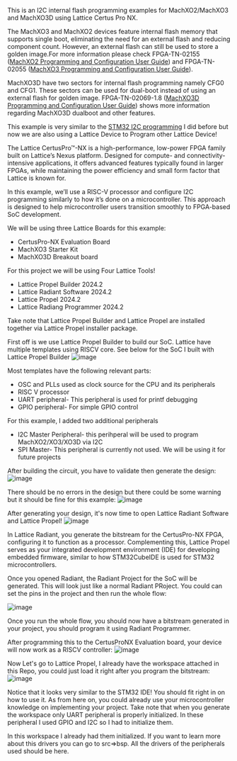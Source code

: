 This is an I2C internal flash programming examples for MachXO2/MachXO3 and MachXO3D using Lattice Certus Pro NX.

The MachXO3 and MachXO2 devices feature internal flash memory that supports single boot, eliminating the need for an external flash and reducing component count. However, an external flash can still be used to store a golden image.For more information
please check FPGA-TN-02155 ([MachXO2 Programming and Configuration User Guide](https://www.latticesemi.com/view_document?document_id=39085)) and FPGA-TN-02055 ([MachXO3 Programming and Configuration User Guide](https://www.latticesemi.com/view_document?document_id=50123)).

MachXO3D have two sectors for internal flash programming namely CFG0 and CFG1. These sectors can be used for dual-boot instead of using an external flash for golden image. FPGA-TN-02069-1.8 ([MachXO3D Programming and Configuration User Guide](https://www.latticesemi.com/view_document?document_id=52591)) shows more information regarding MachXO3D dualboot and other features.

This example is very similar to the [STM32 I2C programming](https://github.com/rrquizon1/MachXO2-XO3-and-MachXO3D-I2C-internal-flash-Programming-using-STM32) I did before but now we are also using a Lattice Device to Program other Lattice Device!

The Lattice CertusPro™-NX is a high-performance, low-power FPGA family built on Lattice’s Nexus platform. Designed for compute- and connectivity-intensive applications, it offers advanced features typically found in larger FPGAs, while maintaining the power efficiency and small form factor that Lattice is known for.

In this example, we’ll use a RISC-V processor and configure I2C programming similarly to how it’s done on a microcontroller. This approach is designed to help microcontroller users transition smoothly to FPGA-based SoC development.

We will be using three Lattice Boards for this example:
* CertusPro-NX Evaluation Board
* MachXO3 Starter Kit
* MachXO3D Breakout board


For this project we will be using Four Lattice Tools!
* Lattice Propel Builder 2024.2
* Lattice Radiant Software 2024.2
* Lattice Propel 2024.2
* Lattice Radiang Programmer 2024.2

Take note that Lattice Propel Builder and Lattice Propel are installed together via Lattice Propel installer package.

First off is we use Lattice Propel Builder to build our SoC. Lattice have multiple templates using RISCV core. See below for the SoC I built with Lattice Propel Builder
![image](https://github.com/user-attachments/assets/a5cdef92-d354-451b-a20e-35604b888d34)

Most templates have the following relevant parts:

* OSC and PLLs used as clock source for the CPU and its peripherals
* RISC V processor
* UART peripheral- This peripheral is used for printf debugging
* GPIO peripheral- For simple GPIO control

For this example, I added two additional peripherals

* I2C Master Peripheral- this perihperal will be used to program MachXO2/XO3/XO3D via I2C
* SPI Master- This peripheral is currently not used. We will be using it for future projects

After building the circuit, you have to validate then generate the design:
![image](https://github.com/user-attachments/assets/52127f50-ac47-47a7-98d5-da3a37df6ea9)

There should be no errors in the design but there could be some warning but it should be fine for this example:
![image](https://github.com/user-attachments/assets/f7327e37-0ab2-4274-afdd-275118f4e9a8)

After generating your design, it's now time to open Lattice Radiant Software and Lattice Propel!
![image](https://github.com/user-attachments/assets/b45e44bb-5baa-46cf-86fc-376ae445add4)


In Lattice Radiant, you generate the bitstream for the CertusPro-NX FPGA, configuring it to function as a processor. Complementing this, Lattice Propel serves as your integrated development environment (IDE) for developing embedded firmware, similar to how STM32CubeIDE is used for STM32 microcontrollers.

Once you opened Radiant, the Radiant Project for the SoC will be generated. This will look just like a normal Radiant PRoject. You could can set the pins in the project and then run the whole flow:
 
![image](https://github.com/user-attachments/assets/e587cbcc-8f9c-422b-ae73-6f74d4033999)

Once you run the whole flow, you should now have a bitstream generated in your project, you should program it using Radiant Programmer.

After programming this to the CertusProNX Evaluation board, your device will now work as a RISCV controller:
![image](https://github.com/user-attachments/assets/01475db1-38fe-4bd7-af26-968b03b6b0b8)

Now Let's go to Lattice Propel, I already have the workspace attached in this Repo, you could just load it right after you program the bitstream:
![image](https://github.com/user-attachments/assets/b93a1078-ff32-4bb2-bfb5-79bcb94503ef)

Notice that it looks very similar to the STM32 IDE! You should fit right in on how to use it. As from here on, you could already use your microcontroller knowledge on implementing your project. Take note that when you generate the workspace only UART peripheral is properly initialized. In these peripheral I used GPIO and I2C so I had to initialize them. 

In this workspace I already had them initialized. If you want to learn more about this drivers you can go to src=>bsp. All the drivers of the peripherals used should be here. 













  


  
